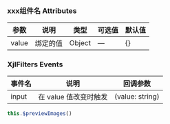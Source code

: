 ### xxx组件名 Attributes

| 参数 | 说明 | 类型 | 可选值 | 默认值 |
|------------- |---------------- |---------------- |---------------------- |-------- |
| value | 绑定的值 | Object | — | {} |

### XjlFilters Events

| 事件名 | 说明 | 回调参数 |
|------------- |---------------- |---------------- |
| input | 在 value 值改变时触发 | (value: string) |

```js
this.$previewImages()
```